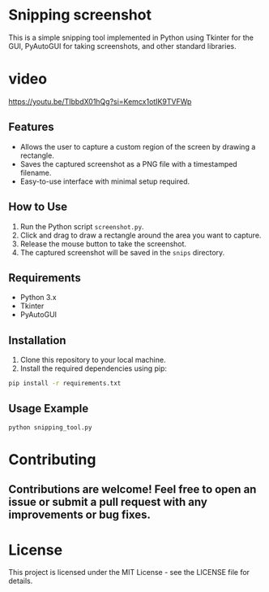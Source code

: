 # Snipping screenshot

This is a simple snipping tool implemented in Python using Tkinter for the GUI, PyAutoGUI for taking screenshots, and other standard libraries.
 # video 
 https://youtu.be/TIbbdX01hQg?si=Kemcx1otIK9TVFWp
## Features

- Allows the user to capture a custom region of the screen by drawing a rectangle.
- Saves the captured screenshot as a PNG file with a timestamped filename.
- Easy-to-use interface with minimal setup required.

## How to Use

1. Run the Python script `screenshot.py`.
2. Click and drag to draw a rectangle around the area you want to capture.
3. Release the mouse button to take the screenshot.
4. The captured screenshot will be saved in the `snips` directory.

## Requirements

- Python 3.x
- Tkinter
- PyAutoGUI

## Installation

1. Clone this repository to your local machine.
2. Install the required dependencies using pip:

```bash
pip install -r requirements.txt
```
## Usage Example
```
python snipping_tool.py
```

# Contributing
## Contributions are welcome! Feel free to open an issue or submit a pull request with any improvements or bug fixes.

# License
This project is licensed under the MIT License - see the LICENSE file for details.
